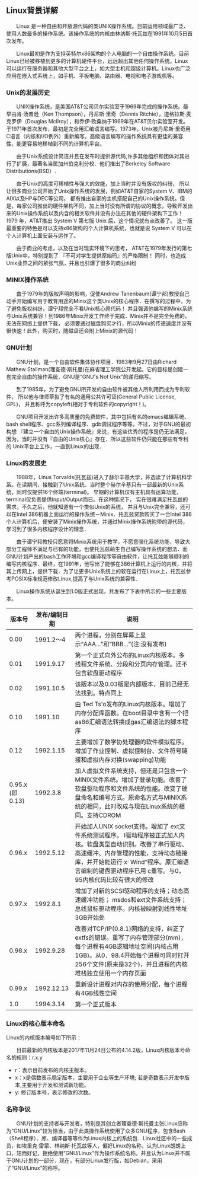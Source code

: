 ## Linux背景详解

&nbsp; &nbsp; &nbsp; &nbsp;Linux 是一种自由和开放源代码的类UNIX操作系统。目前运用领域最广泛、使用人数最多的操作系统。该操作系统的内核由林纳斯·托瓦兹在1991年10月5日首次发布。

&nbsp; &nbsp; &nbsp; &nbsp;Linux最初是作为支持英特尔x86架构的个人电脑的一个自由操作系统。目前Linux已经被移植到更多的计算机硬件平台，远远超出其他任何操作系统。Linux可以运行在服务器和其他大型平台之上，如大型主机和超级计算机。Linux也广泛应用在嵌入式系统上，如手机、平板电脑、路由器、电视和电子游戏机等。

### Unix的发展历史

&nbsp; &nbsp; &nbsp; &nbsp;UNIX操作系统，是美国AT&T公司贝尔实验室于1969年完成的操作系统。最早由肯·汤普逊（Ken Thompson），丹尼斯·里奇（Dennis Ritchie），道格拉斯·麦克罗伊（Douglas McIlroy），和乔伊·欧桑纳于1969年在AT&T贝尔实验室开发。于1971年首次发布，最初是完全用汇编语言编写。1973年，Unix被丹尼斯·里奇用C语言（内核和I/O例外）重新编写。高级语言编写的操作系统具有更佳的兼容性，能更容易地移植到不同的计算机平台。

&nbsp; &nbsp; &nbsp; &nbsp;由于Unix系统设计简洁并且在发布时提供源代码,许多其他组织和团体对其进行了扩展，最著名当属加州伯克利分校．他们推出了Berkeley Software Distributions(BSD）.

&nbsp; &nbsp; &nbsp; &nbsp;由于Unix的高度可移植性与强大的效能，加上当时并没有版权的纠纷， 所以让很多商业公司开始了Unix操作系统的发展，例如AT&T自家的System V、IBM的AIX以及HP与DEC等公司， 都有推出自家的主机搭配自己的Unix操作系统。但是，每家公司推出的硬件架构不同，加上当时没有所谓的协议的概念，导致开发出来的Unix操作系统以及内含的相关软件并没有办法在其他的硬件架构下工作！ 1979 年，AT&T推出 System V 第七版 Unix 后，这个情况就有点改善了。 这一版最重要的特色是可以支持x86架构的个人计算机系统，也就是说 System V 可以在个人计算机上面安装与运作了。

&nbsp; &nbsp; &nbsp; &nbsp;由于商业的考虑，以及在当时现实环境下的思考， AT&T在1979年发行的第七版Unix中，特别提到了 『不可对学生提供原始码』的严格限制！ 同时，也造成Unix业界之间的紧张气氛，并且也引爆了很多的商业纠纷

### MINIX操作系统

&nbsp; &nbsp; &nbsp; &nbsp;由于1979年的版权声明的影响，促使Andrew Tanenbaum(谭宁邦)教授自己动手开始编写用于教育用途的Minix这个类Unix的核心程序．在撰写的过程中，为了避免版权纠纷，谭宁邦完全不看Unix核心原代码！ 并且强调他编写的Minix系统与Unix系统兼容！到1986年Minix开发工作终于完成．Minix并不是完全免费的，无法在网络上提供下载， 必须要通过磁盘购买才行，所以Minix的传递速度并没有很快速！此外，购买时，随磁盘还会附上Minix的源代码！

### GNU计划

&nbsp; &nbsp; &nbsp; &nbsp;GNU计划，是一个自由软件集体协作项目．1983年9月27日由Richard Mathew Stallman(理查德·斯托曼)在麻省理工学院公开发起。它的目标是创建一套完全自由的操作系统．GNU是“GNU's Not Unix”的递归缩写。

&nbsp; &nbsp; &nbsp; &nbsp;到了1985年，为了避免GNU所开发的自由软件被其他人所利用而成为专利软件， 所以他与律师草拟了有名的通用公共许可证(General Public License, GPL)， 并且称呼为copyleft(相对于专利软件的copyright！)。

&nbsp; &nbsp; &nbsp; &nbsp;GNU项目开发出许多高质量的免费软件，其中包括有名的emacs编辑系统、bash shell程序、gcc系列编译程序、gdb调试程序等等。不过，对于GNU的最初构想 『建立一个自由的Unix操作系统』来说，有这些优秀的程序是仍无法满足， 因为，当时并没有『自由的Unix核心』存在．所以这些软件仍只能在那些有专利的 Unix平台上工作，一直到Linux的出现．

### Linux的发展史

&nbsp; &nbsp; &nbsp; &nbsp;1988年，Linus Torvalds(托瓦兹)进入了赫尔辛基大学，并选读了计算机科学系。在读期间，接触到了Unix系统．当时整个赫尔辛基只有一部最新的Unix系统，同时仅提供16个终端(terminal)。 早期的计算机仅有主机具有运算功能，terminal仅负责提供Input/Output而已。在这种情况下， 实在很难满足托瓦兹的需求，不久之后，他就知道有一个类似Unix的系统， 并且与Unix完全兼容，还可以在Intel 386机器上面运行的操作系统－Minix．托瓦兹贷款购买了一台Intel 386个人计算机后，便安装了Minix操作系统，并通过Minix操作系统附带的源代码，学习到了很多内核程序设计的理念．

&nbsp; &nbsp; &nbsp; &nbsp;由于谭宁邦教授只愿意将Minix系统用于教学，不愿意强化系统功能，导致大部分工程师不满足与已有的功能，也使托瓦兹萌生自己编写操作系统的想法．而GNU计划产出的bash工作环境和gcc编译程序等自由软件，让托瓦兹能够顺利的编写内核程序．最终，在1991年，他写出了能够在386计算机上运行的内核，并将其上传网上，提供下载．为了让更多Unix系统上的软在运行在Linux上，托瓦兹参考POSIX标准规范修改Linux,提高了与Unix系统的兼容性．

&nbsp; &nbsp; &nbsp; &nbsp;Linux操作系统从诞生到1.0版正式出现，共发布了下表中所示的一些主要版本。


| 版本号 | 发布/编制日期 | 说明 |
| ------ | ------------- | ---- |
| 0.00   |   1991.2～4   | 两个进程，分别在屏幕上显示“AAA...”和“BBB...”(注:没有发布) |
| 0.01   |   1991.9.17   | 第一个正式向外公布的Linux内核版本。多线程文件系统、分段和分页内存管理。还不包含软盘驱动程序 |
| 0.02   |   1991.10.5   | 该版本以及0.03版是内部版本，目前己经无法找到。特点同上 |
| 0.10   |   1991.10     | 由 Ted Ts'o发布的Linux内核版本。增加了内存分配库函数。在boot目录中含有一个把as86汇编语法转换成gas汇编语法的脚本程序 |
| 0.12   |   1992.1.15   | 主要增加了数学协处理器的软件模拟程序。增加了作业控制、虚拟控制台、文件符号链接和虚拟内存对换(swapping)功能 |
| 0.95.x (即0.13) | 1992.3.8 | 加人虚拟文件系统支持，但还是只包含一个MINIX文件系统。增加了登录功能。改善了软盘驱动程序和文件系统的性能。改变了硬盘命名和编号方式。原命名方式与MINIX系统的相同，此时改成与现在Linux系统的相同。支持CDROM |
| 0.96.x |   1992.5.12   | 开始加人UNIX socket支持。增加了 ext文件系统测试程序。 I驱动程序被正式加人内核。软盘类型自动识别。改善了串行驱动、高速缓冲、内存管理的性能，支持动态链接库，并开始能运行 x· Wind“程序。原汇编语言编制的键盘驱动程序已用 c重写。与0，95内核代码比较有很大的修改
| 0.97.x |   1992.8.1    | 增加了对新的SCSI驱动程序的支持；动态高速缓冲功能； msdos和ext文件系统支持；总线鼠标驱动程序。内核被映射到线性地址3GB开始处 |
| 0.98.x |   1992.9.28   | 改善对TCP/IP(0.8.1)网络的支持，纠正了extfs的错误。重写了内存管理部分(mm)，每个进程有4GB逻辑地址空间(内核占用1GB)。从0．98.4开始每个进程可同时打开256个文件(原来是32个)，并且进程的内核堆栈独立使用一个内存页面 |
| 0.99.x |   1992.12.13  | 重新设计进程对内存的使用分配，每个进程有4GB线性空间 |
| 1.0    |   1994.3.14   | 第一个正式版本 |


### Linux的核心版本命名
Linux的内核版本编号如下所示：

&nbsp; &nbsp; &nbsp; &nbsp;目前最新的内核版本是2017年11月24日公布的4.14.2版，Linux内核版本号命名的规则：r.x.y
* r：表示目前发布的内核主版本。
* x：x是偶数表示稳定版本，主要用于企业等生产环境; 若是奇数表示开发中版本,主要用于开发和测试新功能。
* y: 修订版本号，表示修改的次数。

### 名称争议

&nbsp; &nbsp; &nbsp; &nbsp;GNU计划的支持者与开发者，特别是其创立者理查德·斯托曼主张Linux应称为“GNU/Linux”较为恰当，由于此类操作系统使用了众多GNU程序，包含Bash（Shell程序）、库、编译器等等作为Linux内核上的系统包．Linux社区中的一些成员，如埃里克·雷蒙、林纳斯·托瓦兹等人，偏好Linux的名称，认为Linux朗朗上口，短而好记，拒绝使用“GNU/Linux”作为操作系统名称。并且认为Linux并不属于GNU计划的一部分．现在，有部分Linux发行版，如Debian，采用了“GNU/Linux”的称呼。
